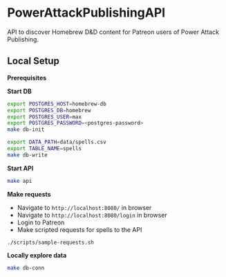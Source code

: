 # PowerAttackPublishingAPI

API to discover Homebrew D&D content for Patreon users of Power Attack Publishing.

## Local Setup

**Prerequisites**


**Start DB**

```bash
export POSTGRES_HOST=homebrew-db
export POSTGRES_DB=homebrew
export POSTGRES_USER=max
export POSTGRES_PASSWORD=<postgres-password>
make db-init

export DATA_PATH=data/spells.csv
export TABLE_NAME=spells
make db-write
```

**Start API**

```bash
make api
```

**Make requests**

- Navigate to `http://localhost:8080/` in browser
- Navigate to `http://localhost:8080/login` in browser
- Login to Patreon
- Make scripted requests for spells to the API

```
./scripts/sample-requests.sh
```

**Locally explore data**

```bash
make db-conn
```
